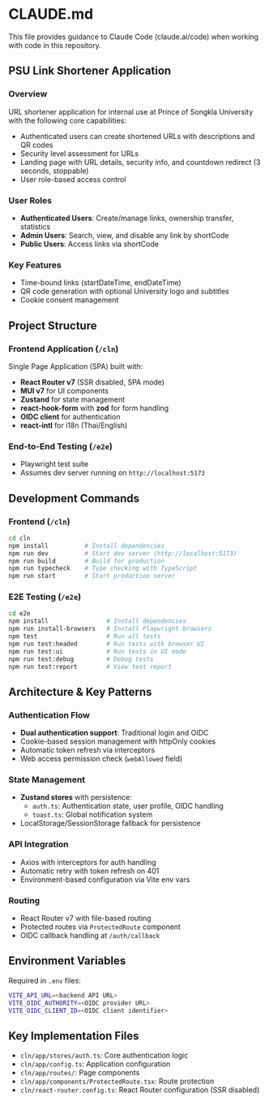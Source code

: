 # CLAUDE.md

This file provides guidance to Claude Code (claude.ai/code) when working with code in this repository.

## PSU Link Shortener Application

### Overview

URL shortener application for internal use at Prince of Songkla University with the following core capabilities:

- Authenticated users can create shortened URLs with descriptions and QR codes
- Security level assessment for URLs
- Landing page with URL details, security info, and countdown redirect (3 seconds, stoppable)
- User role-based access control

### User Roles

- **Authenticated Users**: Create/manage links, ownership transfer, statistics
- **Admin Users**: Search, view, and disable any link by shortCode
- **Public Users**: Access links via shortCode

### Key Features

- Time-bound links (startDateTime, endDateTime)
- QR code generation with optional University logo and subtitles
- Cookie consent management

## Project Structure

### Frontend Application (`/cln`)

Single Page Application (SPA) built with:

- **React Router v7** (SSR disabled, SPA mode)
- **MUI v7** for UI components
- **Zustand** for state management
- **react-hook-form** with **zod** for form handling
- **OIDC client** for authentication
- **react-intl** for i18n (Thai/English)

### End-to-End Testing (`/e2e`)

- Playwright test suite
- Assumes dev server running on `http://localhost:5173`

## Development Commands

### Frontend (`/cln`)

```bash
cd cln
npm install          # Install dependencies
npm run dev          # Start dev server (http://localhost:5173)
npm run build        # Build for production
npm run typecheck    # Type checking with TypeScript
npm run start        # Start production server
```

### E2E Testing (`/e2e`)

```bash
cd e2e
npm install                # Install dependencies
npm run install-browsers   # Install Playwright browsers
npm test                   # Run all tests
npm run test:headed        # Run tests with browser UI
npm run test:ui            # Run tests in UI mode
npm run test:debug         # Debug tests
npm run test:report        # View test report
```

## Architecture & Key Patterns

### Authentication Flow

- **Dual authentication support**: Traditional login and OIDC
- Cookie-based session management with httpOnly cookies
- Automatic token refresh via interceptors
- Web access permission check (`webAllowed` field)

### State Management

- **Zustand stores** with persistence:
  - `auth.ts`: Authentication state, user profile, OIDC handling
  - `toast.ts`: Global notification system
- LocalStorage/SessionStorage fallback for persistence

### API Integration

- Axios with interceptors for auth handling
- Automatic retry with token refresh on 401
- Environment-based configuration via Vite env vars

### Routing

- React Router v7 with file-based routing
- Protected routes via `ProtectedRoute` component
- OIDC callback handling at `/auth/callback`

## Environment Variables

Required in `.env` files:

```bash
VITE_API_URL=<backend API URL>
VITE_OIDC_AUTHORITY=<OIDC provider URL>
VITE_OIDC_CLIENT_ID=<OIDC client identifier>
```

## Key Implementation Files

- `cln/app/stores/auth.ts`: Core authentication logic
- `cln/app/config.ts`: Application configuration
- `cln/app/routes/`: Page components
- `cln/app/components/ProtectedRoute.tsx`: Route protection
- `cln/react-router.config.ts`: React Router configuration (SSR disabled)
